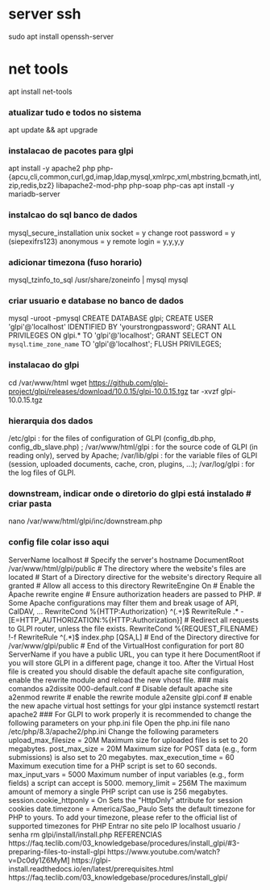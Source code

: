 # server ssh
sudo apt install openssh-server

# net tools 
apt install net-tools

### atualizar tudo e todos no sistema
apt update && apt upgrade

### instalacao de pacotes para glpi
apt install -y apache2 php php-{apcu,cli,common,curl,gd,imap,ldap,mysql,xmlrpc,xml,mbstring,bcmath,intl,zip,redis,bz2} libapache2-mod-php php-soap php-cas
apt install -y mariadb-server

### instalcao do sql banco de dados
mysql_secure_installation
    unix socket = y
    change root password = y (siepexifrs123)
    anonymous = y
    remote login = y,y,y,y
    


### adicionar timezona (fuso horario)
mysql_tzinfo_to_sql /usr/share/zoneinfo | mysql mysql

### criar usuario e database no banco de dados
mysql -uroot -pmysql
CREATE DATABASE glpi;
CREATE USER 'glpi'@'localhost' IDENTIFIED BY 'yourstrongpassword';
GRANT ALL PRIVILEGES ON glpi.* TO 'glpi'@'localhost';
GRANT SELECT ON `mysql`.`time_zone_name` TO 'glpi'@'localhost';
FLUSH PRIVILEGES;

### instalacao do glpi
cd /var/www/html
wget https://github.com/glpi-project/glpi/releases/download/10.0.15/glpi-10.0.15.tgz
tar -xvzf glpi-10.0.15.tgz

### hierarquia dos dados
/etc/glpi : for the files of configuration of GLPI (config_db.php, config_db_slave.php) ;
/var/www/html/glpi : for the source code of GLPI (in reading only), served by Apache;
/var/lib/glpi : for the variable files of GLPI (session, uploaded documents, cache, cron, plugins, …);
/var/log/glpi : for the log files of GLPI.

### downstream, indicar onde o diretorio do glpi está instalado # criar pasta
nano /var/www/html/glpi/inc/downstream.php

### config file colar isso aqui
<?php
define('GLPI_CONFIG_DIR', '/etc/glpi/');
if (file_exists(GLPI_CONFIG_DIR . '/local_define.php')) {
require_once GLPI_CONFIG_DIR . '/local_define.php';
}

### mover diretorios
mv /var/www/html/glpi/config /etc/glpi
mv /var/www/html/glpi/files /var/lib/glpi
mv /var/lib/glpi/_log /var/log/glpi

### definir arquivos locais
nano /etc/glpi/local_define.php

### colar isso
<?php
define('GLPI_VAR_DIR', '/var/lib/glpi');
define('GLPI_DOC_DIR', GLPI_VAR_DIR);
define('GLPI_CRON_DIR', GLPI_VAR_DIR . '/_cron');
define('GLPI_DUMP_DIR', GLPI_VAR_DIR . '/_dumps');
define('GLPI_GRAPH_DIR', GLPI_VAR_DIR . '/_graphs');
define('GLPI_LOCK_DIR', GLPI_VAR_DIR . '/_lock');
define('GLPI_PICTURE_DIR', GLPI_VAR_DIR . '/_pictures');
define('GLPI_PLUGIN_DOC_DIR', GLPI_VAR_DIR . '/_plugins');
define('GLPI_RSS_DIR', GLPI_VAR_DIR . '/_rss');
define('GLPI_SESSION_DIR', GLPI_VAR_DIR . '/_sessions');
define('GLPI_TMP_DIR', GLPI_VAR_DIR . '/_tmp');
define('GLPI_UPLOAD_DIR', GLPI_VAR_DIR . '/_uploads');
define('GLPI_CACHE_DIR', GLPI_VAR_DIR . '/_cache');
define('GLPI_LOG_DIR', '/var/log/glpi');

### dar permissoes nas pastas e arquivos em geral

chown root:root /var/www/html/glpi/ -R
chown www-data:www-data /etc/glpi -R
chown www-data:www-data /var/lib/glpi -R
chown www-data:www-data /var/log/glpi -R
chown www-data:www-data /var/www/html/glpi/marketplace -Rf
find /var/www/html/glpi/ -type f -exec chmod 0644 {} \;
find /var/www/html/glpi/ -type d -exec chmod 0755 {} \;
find /etc/glpi -type f -exec chmod 0644 {} \;
find /etc/glpi -type d -exec chmod 0755 {} \;
find /var/lib/glpi -type f -exec chmod 0644 {} \;
find /var/lib/glpi -type d -exec chmod 0755 {} \;
find /var/log/glpi -type f -exec chmod 0644 {} \;
find /var/log/glpi -type d -exec chmod 0755 {} \;

chown root:root /var/www/html/glpi/ -R
# Muda o dono e o grupo de todos os arquivos e diretórios dentro de /var/www/html/glpi/ recursivamente (-R) para "root".

chown www-data:www-data /etc/glpi -R
# Muda o dono e o grupo de todos os arquivos e diretórios dentro de /etc/glpi/ recursivamente (-R) para "www-data".

chown www-data:www-data /var/lib/glpi -R
# Muda o dono e o grupo de todos os arquivos e diretórios dentro de /var/lib/glpi/ recursivamente (-R) para "www-data".

chown www-data:www-data /var/log/glpi -R
# Muda o dono e o grupo de todos os arquivos e diretórios dentro de /var/log/glpi/ recursivamente (-R) para "www-data".

chown www-data:www-data /var/www/html/glpi/marketplace -Rf
# Muda o dono e o grupo de todos os arquivos e diretórios dentro de /var/www/html/glpi/marketplace/ recursivamente (-R) para "www-data". O "-f" faz com que erros sejam suprimidos (silenciosamente).

find /var/www/html/glpi/ -type f -exec chmod 0644 {} \;
# Encontra todos os arquivos (-type f) dentro de /var/www/html/glpi/ e executa o comando chmod 0644, que define as permissões para leitura e escrita para o proprietário, e leitura para o grupo e outros.

find /var/www/html/glpi/ -type d -exec chmod 0755 {} \;
# Encontra todos os diretórios (-type d) dentro de /var/www/html/glpi/ e executa o comando chmod 0755, que define permissões de leitura, escrita e execução para o proprietário, e leitura e execução para grupo e outros.

find /etc/glpi -type f -exec chmod 0644 {} \;
# Encontra todos os arquivos (-type f) dentro de /etc/glpi/ e executa o comando chmod 0644 para ajustar permissões.

find /etc/glpi -type d -exec chmod 0755 {} \;
# Encontra todos os diretórios (-type d) dentro de /etc/glpi/ e ajusta permissões para 0755.

find /var/lib/glpi -type f -exec chmod 0644 {} \;
# Encontra todos os arquivos (-type f) dentro de /var/lib/glpi/ e ajusta permissões para 0644.

find /var/lib/glpi -type d -exec chmod 0755 {} \;
# Encontra todos os diretórios (-type d) dentro de /var/lib/glpi/ e ajusta permissões para 0755.

find /var/log/glpi -type f -exec chmod 0644 {} \;
# Encontra todos os arquivos (-type f) dentro de /var/log/glpi/ e ajusta permissões para 0644.

find /var/log/glpi -type d -exec chmod 0755 {} \;
# Encontra todos os diretórios (-type d) dentro de /var/log/glpi/ e ajusta permissões para 0755.

Resumindo o 0644:

Proprietário: Leitura e escrita (rw-).
Grupo: Somente leitura (r--).
Outros: Somente leitura (r--).

Resumindo o 0755:

Proprietário: Leitura, escrita e execução (rwx).
Grupo: Leitura e execução (r-x).
Outros: Leitura e execução (r-x).

### web server, criar arquivo no seguinte diretorio
nano /etc/apache2/sites-available/glpi.conf


# colar isso
# Start of the VirtualHost configuration for port 80

<VirtualHost *:80>
    ServerName localhost
    # Specify the server's hostname
    DocumentRoot /var/www/html/glpi/public
    # The directory where the website's files are located
    # Start of a Directory directive for the website's directory
    <Directory /var/www/html/glpi/public>
        Require all granted
        # Allow all access to this directory
        RewriteEngine On
        # Enable the Apache rewrite engine
        # Ensure authorization headers are passed to PHP.
        # Some Apache configurations may filter them and break usage of API, CalDAV, ...
        RewriteCond %{HTTP:Authorization} ^(.+)$
        RewriteRule .* - [E=HTTP_AUTHORIZATION:%{HTTP:Authorization}]
        # Redirect all requests to GLPI router, unless the file exists.
        RewriteCond %{REQUEST_FILENAME} !-f
        RewriteRule ^(.*)$ index.php [QSA,L]
    </Directory>
    # End of the Directory directive for /var/www/glpi/public
</VirtualHost>

# End of the VirtualHost configuration for port 80


ServerName if you have a public URL, you can type it here
DocumentRoot if you will store GLPI in a different page, change it too.
After the Virtual Host file is created you should disable the default apache site configuration, enable the rewrite module and reload the new vhost file.

### mais comandos

a2dissite 000-default.conf # Disable default apache site
a2enmod rewrite # enable the rewrite module
a2ensite glpi.conf # enable the new apache virtual host settings for your glpi instance
systemctl restart apache2

###

For GLPI to work properly it is recommended to change the following parameters on your php.ini file

Open the php.ini file

nano /etc/php/8.3/apache2/php.ini
Change the following parameters

upload_max_filesize = 20M Maximum size for uploaded files is set to 20 megabytes.
post_max_size = 20M Maximum size for POST data (e.g., form submissions) is also set to 20 megabytes.
max_execution_time = 60 Maximum execution time for a PHP script is set to 60 seconds.
max_input_vars = 5000 Maximum number of input variables (e.g., form fields) a script can accept is 5000.
memory_limit = 256M The maximum amount of memory a single PHP script can use is 256 megabytes.
session.cookie_httponly = On Sets the "HttpOnly" attribute for session cookies
date.timezone = America/Sao_Paulo Sets the default timezone for PHP to yours.
To add your timezone, please refer to the official list of supported timezones for PHP

Entrar no site pelo IP

localhost
usuario / senha

rm glpi/install/install.php


REFERENCIAS

https://faq.teclib.com/03_knowledgebase/procedures/install_glpi/#3-preparing-files-to-install-glpi
https://www.youtube.com/watch?v=Dc0dy1Z6MyM]
https://glpi-install.readthedocs.io/en/latest/prerequisites.html
https://faq.teclib.com/03_knowledgebase/procedures/install_glpi/